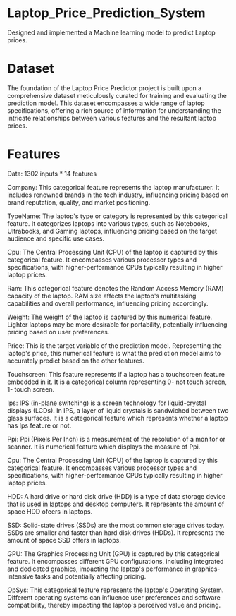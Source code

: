 # Laptop_Price_Prediction_System
Designed and implemented a Machine learning model to predict Laptop prices.

# Dataset
The foundation of the Laptop Price Predictor project is built upon a comprehensive dataset meticulously curated for training and evaluating the prediction model. This dataset encompasses a wide range of laptop specifications, offering a rich source of information for understanding the intricate relationships between various features and the resultant laptop prices.

# Features
Data: 1302 inputs * 14 features

Company: This categorical feature represents the laptop manufacturer. It includes renowned brands in the tech industry, influencing pricing based on brand reputation, quality, and market positioning.

TypeName: The laptop's type or category is represented by this categorical feature. It categorizes laptops into various types, such as Notebooks, Ultrabooks, and Gaming laptops, influencing pricing based on the target audience and specific use cases.

Cpu: The Central Processing Unit (CPU) of the laptop is captured by this categorical feature. It encompasses various processor types and specifications, with higher-performance CPUs typically resulting in higher laptop prices.

Ram: This categorical feature denotes the Random Access Memory (RAM) capacity of the laptop. RAM size affects the laptop's multitasking capabilities and overall performance, influencing pricing accordingly.

Weight: The weight of the laptop is captured by this numerical feature. Lighter laptops may be more desirable for portability, potentially influencing pricing based on user preferences.

Price: This is the target variable of the prediction model. Representing the laptop's price, this numerical feature is what the prediction model aims to accurately predict based on the other features.

Touchscreen: This feature represents if a laptop has a touchscreen feature embedded in it. It is a categorical column representing 0- not touch screen, 1- touch screen.

Ips: IPS (in-plane switching) is a screen technology for liquid-crystal displays (LCDs). In IPS, a layer of liquid crystals is sandwiched between two glass surfaces. It is a categorical feature which represents whether a laptop has Ips feature or not.

Ppi: Ppi (Pixels Per Inch) is a  measurement of the resolution of a monitor or scanner. It is numerical feature which displays the measure of Ppi. 

Cpu: The Central Processing Unit (CPU) of the laptop is captured by this categorical feature. It encompasses various processor types and specifications, with higher-performance CPUs typically resulting in higher laptop prices.

HDD: A hard drive or hard disk drive (HDD) is a type of data storage device that is used in laptops and desktop computers. It represents the amount of space HDD ofeers in laptops.

SSD: Solid-state drives (SSDs) are the most common storage drives today. SSDs are smaller and faster than hard disk drives (HDDs). It represents the amount of space SSD offers in laptops.

GPU: The Graphics Processing Unit (GPU) is captured by this categorical feature. It encompasses different GPU configurations, including integrated and dedicated graphics, impacting the laptop's performance in graphics-intensive tasks and potentially affecting pricing.

OpSys: This categorical feature represents the laptop's Operating System. Different operating systems can influence user preferences and software compatibility, thereby impacting the laptop's perceived value and pricing.




